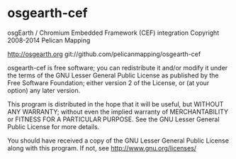 osgearth-cef
============

osgEarth / Chromium Embedded Framework (CEF) integration
Copyright 2008-2014 Pelican Mapping

http://osgearth.org
git://github.com/pelicanmapping/osgearth-cef

osgearth-cef is free software; you can redistribute it and/or modify
it under the terms of the GNU Lesser General Public License as published by
the Free Software Foundation; either version 2 of the License, or
(at your option) any later version.

This program is distributed in the hope that it will be useful,
but WITHOUT ANY WARRANTY; without even the implied warranty of
MERCHANTABILITY or FITNESS FOR A PARTICULAR PURPOSE.  See the
GNU Lesser General Public License for more details.

You should have received a copy of the GNU Lesser General Public License
along with this program.  If not, see <http://www.gnu.org/licenses/>
